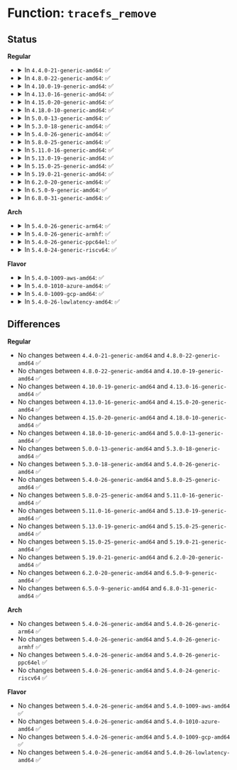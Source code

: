 # Function: <code>tracefs_remove</code>

## Status
<b>Regular</b>
<ul>
<li>
<details>
<summary>In <code>4.4.0-21-generic-amd64</code>: ✅</summary>

```c
void tracefs_remove(struct dentry * dentry)
```

```json
{
  "name": "tracefs_remove",
  "collision_type": "Unique Global",
  "inline_type": "No",
  "funcs": [
    {
      "addr": 18446744071582119408,
      "name": "tracefs_remove",
      "external": true,
      "loc": "fs/tracefs/inode.c:535",
      "file": "fs/tracefs/inode.c",
      "inline": "seen, unknown",
      "caller_inline": [],
      "caller_func": [
        "kernel/trace/trace_stat.c:register_stat_tracer",
        "kernel/trace/trace_stat.c:unregister_stat_tracer"
      ]
    }
  ],
  "symbols": [
    {
      "addr": 18446744071582119408,
      "name": "tracefs_remove",
      "section": ".text",
      "bind": "STB_GLOBAL",
      "size": 129
    }
  ]
}
```
</details>
</li>
<li>
<details>
<summary>In <code>4.8.0-22-generic-amd64</code>: ✅</summary>

```c
void tracefs_remove(struct dentry * dentry)
```

```json
{
  "name": "tracefs_remove",
  "collision_type": "Unique Global",
  "inline_type": "No",
  "funcs": [
    {
      "addr": 18446744071582337728,
      "name": "tracefs_remove",
      "external": true,
      "loc": "fs/tracefs/inode.c:535",
      "file": "fs/tracefs/inode.c",
      "inline": "seen, unknown",
      "caller_inline": [],
      "caller_func": [
        "kernel/trace/trace_stat.c:unregister_stat_tracer",
        "kernel/trace/trace_stat.c:register_stat_tracer"
      ]
    }
  ],
  "symbols": [
    {
      "addr": 18446744071582337728,
      "name": "tracefs_remove",
      "section": ".text",
      "bind": "STB_GLOBAL",
      "size": 119
    }
  ]
}
```
</details>
</li>
<li>
<details>
<summary>In <code>4.10.0-19-generic-amd64</code>: ✅</summary>

```c
void tracefs_remove(struct dentry * dentry)
```

```json
{
  "name": "tracefs_remove",
  "collision_type": "Unique Global",
  "inline_type": "No",
  "funcs": [
    {
      "addr": 18446744071582428544,
      "name": "tracefs_remove",
      "external": true,
      "loc": "fs/tracefs/inode.c:535",
      "file": "fs/tracefs/inode.c",
      "inline": "seen, unknown",
      "caller_inline": [],
      "caller_func": [
        "kernel/trace/trace_stat.c:unregister_stat_tracer",
        "kernel/trace/trace_stat.c:register_stat_tracer"
      ]
    }
  ],
  "symbols": [
    {
      "addr": 18446744071582428544,
      "name": "tracefs_remove",
      "section": ".text",
      "bind": "STB_GLOBAL",
      "size": 119
    }
  ]
}
```
</details>
</li>
<li>
<details>
<summary>In <code>4.13.0-16-generic-amd64</code>: ✅</summary>

```c
void tracefs_remove(struct dentry * dentry)
```

```json
{
  "name": "tracefs_remove",
  "collision_type": "Unique Global",
  "inline_type": "No",
  "funcs": [
    {
      "addr": 18446744071582512048,
      "name": "tracefs_remove",
      "external": true,
      "loc": "fs/tracefs/inode.c:533",
      "file": "fs/tracefs/inode.c",
      "inline": "seen, unknown",
      "caller_inline": [],
      "caller_func": [
        "kernel/trace/trace_stat.c:unregister_stat_tracer",
        "kernel/trace/trace_stat.c:register_stat_tracer"
      ]
    }
  ],
  "symbols": [
    {
      "addr": 18446744071582512048,
      "name": "tracefs_remove",
      "section": ".text",
      "bind": "STB_GLOBAL",
      "size": 158
    }
  ]
}
```
</details>
</li>
<li>
<details>
<summary>In <code>4.15.0-20-generic-amd64</code>: ✅</summary>

```c
void tracefs_remove(struct dentry * dentry)
```

```json
{
  "name": "tracefs_remove",
  "collision_type": "Unique Global",
  "inline_type": "No",
  "funcs": [
    {
      "addr": 18446744071582663680,
      "name": "tracefs_remove",
      "external": true,
      "loc": "fs/tracefs/inode.c:533",
      "file": "fs/tracefs/inode.c",
      "inline": "seen, unknown",
      "caller_inline": [],
      "caller_func": [
        "kernel/trace/trace_stat.c:unregister_stat_tracer",
        "kernel/trace/trace_stat.c:register_stat_tracer"
      ]
    }
  ],
  "symbols": [
    {
      "addr": 18446744071582663680,
      "name": "tracefs_remove",
      "section": ".text",
      "bind": "STB_GLOBAL",
      "size": 158
    }
  ]
}
```
</details>
</li>
<li>
<details>
<summary>In <code>4.18.0-10-generic-amd64</code>: ✅</summary>

```c
void tracefs_remove(struct dentry * dentry)
```

```json
{
  "name": "tracefs_remove",
  "collision_type": "Unique Global",
  "inline_type": "No",
  "funcs": [
    {
      "addr": 18446744071582857168,
      "name": "tracefs_remove",
      "external": true,
      "loc": "fs/tracefs/inode.c:533",
      "file": "fs/tracefs/inode.c",
      "inline": "seen, unknown",
      "caller_inline": [],
      "caller_func": [
        "kernel/trace/trace_stat.c:unregister_stat_tracer",
        "kernel/trace/trace_stat.c:register_stat_tracer"
      ]
    }
  ],
  "symbols": [
    {
      "addr": 18446744071582857168,
      "name": "tracefs_remove",
      "section": ".text",
      "bind": "STB_GLOBAL",
      "size": 117
    }
  ]
}
```
</details>
</li>
<li>
<details>
<summary>In <code>5.0.0-13-generic-amd64</code>: ✅</summary>

```c
void tracefs_remove(struct dentry * dentry)
```

```json
{
  "name": "tracefs_remove",
  "collision_type": "Unique Global",
  "inline_type": "No",
  "funcs": [
    {
      "addr": 18446744071582965344,
      "name": "tracefs_remove",
      "external": true,
      "loc": "fs/tracefs/inode.c:534",
      "file": "fs/tracefs/inode.c",
      "inline": "seen, unknown",
      "caller_inline": [],
      "caller_func": [
        "kernel/trace/trace_stat.c:unregister_stat_tracer",
        "kernel/trace/trace_stat.c:register_stat_tracer"
      ]
    }
  ],
  "symbols": [
    {
      "addr": 18446744071582965344,
      "name": "tracefs_remove",
      "section": ".text",
      "bind": "STB_GLOBAL",
      "size": 117
    }
  ]
}
```
</details>
</li>
<li>
<details>
<summary>In <code>5.3.0-18-generic-amd64</code>: ✅</summary>

```c
void tracefs_remove(struct dentry * dentry)
```

```json
{
  "name": "tracefs_remove",
  "collision_type": "Unique Global",
  "inline_type": "No",
  "funcs": [
    {
      "addr": 18446744071583146272,
      "name": "tracefs_remove",
      "external": true,
      "loc": "fs/tracefs/inode.c:533",
      "file": "fs/tracefs/inode.c",
      "inline": "seen, unknown",
      "caller_inline": [],
      "caller_func": [
        "kernel/trace/trace_stat.c:unregister_stat_tracer",
        "kernel/trace/trace_stat.c:register_stat_tracer"
      ]
    }
  ],
  "symbols": [
    {
      "addr": 18446744071583146272,
      "name": "tracefs_remove",
      "section": ".text",
      "bind": "STB_GLOBAL",
      "size": 115
    }
  ]
}
```
</details>
</li>
<li>
<details>
<summary>In <code>5.4.0-26-generic-amd64</code>: ✅</summary>

```c
void tracefs_remove(struct dentry * dentry)
```

```json
{
  "name": "tracefs_remove",
  "collision_type": "Unique Global",
  "inline_type": "No",
  "funcs": [
    {
      "addr": 18446744071583252368,
      "name": "tracefs_remove",
      "external": true,
      "loc": "fs/tracefs/inode.c:537",
      "file": "fs/tracefs/inode.c",
      "inline": "seen, unknown",
      "caller_inline": [],
      "caller_func": [
        "kernel/trace/trace_stat.c:unregister_stat_tracer",
        "kernel/trace/trace_stat.c:register_stat_tracer"
      ]
    }
  ],
  "symbols": [
    {
      "addr": 18446744071583252368,
      "name": "tracefs_remove",
      "section": ".text",
      "bind": "STB_GLOBAL",
      "size": 115
    }
  ]
}
```
</details>
</li>
<li>
<details>
<summary>In <code>5.8.0-25-generic-amd64</code>: ✅</summary>

```c
void tracefs_remove(struct dentry * dentry)
```

```json
{
  "name": "tracefs_remove",
  "collision_type": "Unique Global",
  "inline_type": "No",
  "funcs": [
    {
      "addr": 18446744071583579488,
      "name": "tracefs_remove",
      "external": true,
      "loc": "fs/tracefs/inode.c:518",
      "file": "fs/tracefs/inode.c",
      "inline": "seen, unknown",
      "caller_inline": [],
      "caller_func": [
        "kernel/trace/trace.c:trace_array_create",
        "kernel/trace/trace_stat.c:unregister_stat_tracer",
        "kernel/trace/trace_stat.c:register_stat_tracer",
        "kernel/trace/trace_events.c:event_trace_del_tracer",
        "kernel/trace/trace_events.c:remove_event_file_dir",
        "kernel/trace/trace_events.c:remove_event_file_dir"
      ]
    }
  ],
  "symbols": [
    {
      "addr": 18446744071583579488,
      "name": "tracefs_remove",
      "section": ".text",
      "bind": "STB_GLOBAL",
      "size": 95
    }
  ]
}
```
</details>
</li>
<li>
<details>
<summary>In <code>5.11.0-16-generic-amd64</code>: ✅</summary>

```c
void tracefs_remove(struct dentry * dentry)
```

```json
{
  "name": "tracefs_remove",
  "collision_type": "Unique Global",
  "inline_type": "No",
  "funcs": [
    {
      "addr": 18446744071583699888,
      "name": "tracefs_remove",
      "external": true,
      "loc": "fs/tracefs/inode.c:518",
      "file": "fs/tracefs/inode.c",
      "inline": "seen, unknown",
      "caller_inline": [],
      "caller_func": [
        "kernel/trace/trace.c:trace_array_create_dir",
        "kernel/trace/trace_stat.c:unregister_stat_tracer",
        "kernel/trace/trace_stat.c:register_stat_tracer",
        "kernel/trace/trace_events.c:event_trace_del_tracer",
        "kernel/trace/trace_events.c:remove_event_file_dir",
        "kernel/trace/trace_events.c:remove_event_file_dir"
      ]
    }
  ],
  "symbols": [
    {
      "addr": 18446744071583699888,
      "name": "tracefs_remove",
      "section": ".text",
      "bind": "STB_GLOBAL",
      "size": 95
    }
  ]
}
```
</details>
</li>
<li>
<details>
<summary>In <code>5.13.0-19-generic-amd64</code>: ✅</summary>

```c
void tracefs_remove(struct dentry * dentry)
```

```json
{
  "name": "tracefs_remove",
  "collision_type": "Unique Global",
  "inline_type": "No",
  "funcs": [
    {
      "addr": 18446744071583724768,
      "name": "tracefs_remove",
      "external": true,
      "loc": "fs/tracefs/inode.c:520",
      "file": "fs/tracefs/inode.c",
      "inline": "seen, unknown",
      "caller_inline": [],
      "caller_func": [
        "kernel/trace/trace_stat.c:unregister_stat_tracer",
        "kernel/trace/trace_stat.c:register_stat_tracer",
        "kernel/trace/trace_hwlat.c:init_hwlat_tracer",
        "kernel/trace/trace_events.c:event_trace_del_tracer",
        "kernel/trace/trace_events.c:remove_event_file_dir",
        "kernel/trace/trace_events.c:remove_event_file_dir"
      ]
    }
  ],
  "symbols": [
    {
      "addr": 18446744071583724768,
      "name": "tracefs_remove",
      "section": ".text",
      "bind": "STB_GLOBAL",
      "size": 95
    }
  ]
}
```
</details>
</li>
<li>
<details>
<summary>In <code>5.15.0-25-generic-amd64</code>: ✅</summary>

```c
void tracefs_remove(struct dentry * dentry)
```

```json
{
  "name": "tracefs_remove",
  "collision_type": "Unique Global",
  "inline_type": "No",
  "funcs": [
    {
      "addr": 18446744071584085968,
      "name": "tracefs_remove",
      "external": true,
      "loc": "fs/tracefs/inode.c:598",
      "file": "fs/tracefs/inode.c",
      "inline": "seen, unknown",
      "caller_inline": [],
      "caller_func": [
        "kernel/trace/trace_stat.c:unregister_stat_tracer",
        "kernel/trace/trace_stat.c:register_stat_tracer",
        "kernel/trace/trace_hwlat.c:init_hwlat_tracer",
        "kernel/trace/trace_events.c:event_trace_del_tracer",
        "kernel/trace/trace_events.c:remove_event_file_dir",
        "kernel/trace/trace_events.c:remove_event_file_dir"
      ]
    }
  ],
  "symbols": [
    {
      "addr": 18446744071584085968,
      "name": "tracefs_remove",
      "section": ".text",
      "bind": "STB_GLOBAL",
      "size": 95
    }
  ]
}
```
</details>
</li>
<li>
<details>
<summary>In <code>5.19.0-21-generic-amd64</code>: ✅</summary>

```c
void tracefs_remove(struct dentry * dentry)
```

```json
{
  "name": "tracefs_remove",
  "collision_type": "Unique Global",
  "inline_type": "No",
  "funcs": [
    {
      "addr": 18446744071584680016,
      "name": "tracefs_remove",
      "external": true,
      "loc": "fs/tracefs/inode.c:598",
      "file": "fs/tracefs/inode.c",
      "inline": "seen, unknown",
      "caller_inline": [],
      "caller_func": [
        "kernel/trace/trace_stat.c:unregister_stat_tracer",
        "kernel/trace/trace_stat.c:register_stat_tracer",
        "kernel/trace/trace_hwlat.c:init_hwlat_tracer",
        "kernel/trace/trace_events.c:event_trace_del_tracer",
        "kernel/trace/trace_events.c:remove_event_file_dir",
        "kernel/trace/trace_events.c:remove_event_file_dir"
      ]
    }
  ],
  "symbols": [
    {
      "addr": 18446744071584680016,
      "name": "tracefs_remove",
      "section": ".text",
      "bind": "STB_GLOBAL",
      "size": 118
    }
  ]
}
```
</details>
</li>
<li>
<details>
<summary>In <code>6.2.0-20-generic-amd64</code>: ✅</summary>

```c
void tracefs_remove(struct dentry * dentry)
```

```json
{
  "name": "tracefs_remove",
  "collision_type": "Unique Global",
  "inline_type": "No",
  "funcs": [
    {
      "addr": 18446744071585365248,
      "name": "tracefs_remove",
      "external": true,
      "loc": "fs/tracefs/inode.c:613",
      "file": "fs/tracefs/inode.c",
      "inline": "seen, unknown",
      "caller_inline": [],
      "caller_func": [
        "kernel/trace/trace_stat.c:unregister_stat_tracer",
        "kernel/trace/trace_stat.c:register_stat_tracer",
        "kernel/trace/trace_hwlat.c:init_hwlat_tracer",
        "kernel/trace/trace_events.c:event_trace_del_tracer",
        "kernel/trace/trace_events.c:remove_event_file_dir",
        "kernel/trace/trace_events.c:remove_event_file_dir",
        "kernel/trace/rv/rv.c:rv_init_interface",
        "kernel/trace/rv/rv.c:rv_unregister_monitor",
        "kernel/trace/rv/rv.c:rv_register_monitor",
        "kernel/trace/rv/rv_reactors.c:init_rv_reactors",
        "kernel/trace/rv/rv_reactors.c:init_rv_reactors"
      ]
    }
  ],
  "symbols": [
    {
      "addr": 18446744071585365248,
      "name": "tracefs_remove",
      "section": ".text",
      "bind": "STB_GLOBAL",
      "size": 118
    }
  ]
}
```
</details>
</li>
<li>
<details>
<summary>In <code>6.5.0-9-generic-amd64</code>: ✅</summary>

```c
void tracefs_remove(struct dentry * dentry)
```

```json
{
  "name": "tracefs_remove",
  "collision_type": "Unique Global",
  "inline_type": "No",
  "funcs": [
    {
      "addr": 18446744071585595648,
      "name": "tracefs_remove",
      "external": true,
      "loc": "fs/tracefs/inode.c:613",
      "file": "fs/tracefs/inode.c",
      "inline": "seen, unknown",
      "caller_inline": [],
      "caller_func": [
        "kernel/trace/trace_stat.c:unregister_stat_tracer",
        "kernel/trace/trace_stat.c:register_stat_tracer",
        "kernel/trace/trace_hwlat.c:init_hwlat_tracer",
        "kernel/trace/trace_events.c:event_trace_del_tracer",
        "kernel/trace/trace_events.c:remove_event_file_dir",
        "kernel/trace/trace_events.c:remove_event_file_dir",
        "kernel/trace/trace_events_user.c:trace_events_user_init",
        "kernel/trace/rv/rv.c:rv_init_interface",
        "kernel/trace/rv/rv.c:rv_unregister_monitor",
        "kernel/trace/rv/rv.c:rv_register_monitor",
        "kernel/trace/rv/rv_reactors.c:init_rv_reactors",
        "kernel/trace/rv/rv_reactors.c:init_rv_reactors"
      ]
    }
  ],
  "symbols": [
    {
      "addr": 18446744071585595648,
      "name": "tracefs_remove",
      "section": ".text",
      "bind": "STB_GLOBAL",
      "size": 118
    }
  ]
}
```
</details>
</li>
<li>
<details>
<summary>In <code>6.8.0-31-generic-amd64</code>: ✅</summary>

```c
void tracefs_remove(struct dentry * dentry)
```

```json
{
  "name": "tracefs_remove",
  "collision_type": "Unique Global",
  "inline_type": "No",
  "funcs": [
    {
      "addr": 18446744071585836656,
      "name": "tracefs_remove",
      "external": true,
      "loc": "fs/tracefs/inode.c:698",
      "file": "fs/tracefs/inode.c",
      "inline": "seen, unknown",
      "caller_inline": [],
      "caller_func": [
        "kernel/trace/trace_stat.c:unregister_stat_tracer",
        "kernel/trace/trace_stat.c:register_stat_tracer",
        "kernel/trace/trace_hwlat.c:init_hwlat_tracer",
        "kernel/trace/trace_events_user.c:trace_events_user_init",
        "kernel/trace/rv/rv.c:rv_init_interface",
        "kernel/trace/rv/rv.c:rv_unregister_monitor",
        "kernel/trace/rv/rv.c:rv_register_monitor",
        "kernel/trace/rv/rv_reactors.c:init_rv_reactors",
        "kernel/trace/rv/rv_reactors.c:init_rv_reactors"
      ]
    }
  ],
  "symbols": [
    {
      "addr": 18446744071585836656,
      "name": "tracefs_remove",
      "section": ".text",
      "bind": "STB_GLOBAL",
      "size": 118
    }
  ]
}
```
</details>
</li>
</ul>
<b>Arch</b>
<ul>
<li>
<details>
<summary>In <code>5.4.0-26-generic-arm64</code>: ✅</summary>

```c
void tracefs_remove(struct dentry * dentry)
```

```json
{
  "name": "tracefs_remove",
  "collision_type": "Unique Global",
  "inline_type": "No",
  "funcs": [
    {
      "addr": 18446603336494979680,
      "name": "tracefs_remove",
      "external": true,
      "loc": "fs/tracefs/inode.c:537",
      "file": "fs/tracefs/inode.c",
      "inline": "seen, unknown",
      "caller_inline": [],
      "caller_func": [
        "kernel/trace/trace_stat.c:unregister_stat_tracer",
        "kernel/trace/trace_stat.c:register_stat_tracer"
      ]
    }
  ],
  "symbols": [
    {
      "addr": 18446603336494979680,
      "name": "tracefs_remove",
      "section": ".text",
      "bind": "STB_GLOBAL",
      "size": 144
    }
  ]
}
```
</details>
</li>
<li>
<details>
<summary>In <code>5.4.0-26-generic-armhf</code>: ✅</summary>

```c
void tracefs_remove(struct dentry * dentry)
```

```json
{
  "name": "tracefs_remove",
  "collision_type": "Unique Global",
  "inline_type": "No",
  "funcs": [
    {
      "addr": 3228385620,
      "name": "tracefs_remove",
      "external": true,
      "loc": "fs/tracefs/inode.c:537",
      "file": "fs/tracefs/inode.c",
      "inline": "seen, unknown",
      "caller_inline": [],
      "caller_func": [
        "kernel/trace/trace_stat.c:unregister_stat_tracer",
        "kernel/trace/trace_stat.c:register_stat_tracer"
      ]
    }
  ],
  "symbols": [
    {
      "addr": 3228385620,
      "name": "tracefs_remove",
      "section": ".text",
      "bind": "STB_GLOBAL",
      "size": 108
    }
  ]
}
```
</details>
</li>
<li>
<details>
<summary>In <code>5.4.0-26-generic-ppc64el</code>: ✅</summary>

```c
void tracefs_remove(struct dentry * dentry)
```

```json
{
  "name": "tracefs_remove",
  "collision_type": "Unique Global",
  "inline_type": "No",
  "funcs": [
    {
      "addr": 13835058055288861056,
      "name": "tracefs_remove",
      "external": true,
      "loc": "fs/tracefs/inode.c:537",
      "file": "fs/tracefs/inode.c",
      "inline": "seen, unknown",
      "caller_inline": [],
      "caller_func": [
        "kernel/trace/trace_stat.c:unregister_stat_tracer",
        "kernel/trace/trace_stat.c:register_stat_tracer"
      ]
    }
  ],
  "symbols": [
    {
      "addr": 13835058055288861056,
      "name": "tracefs_remove",
      "section": ".text",
      "bind": "STB_GLOBAL",
      "size": 192
    }
  ]
}
```
</details>
</li>
<li>
<details>
<summary>In <code>5.4.0-24-generic-riscv64</code>: ✅</summary>

```c
void tracefs_remove(struct dentry * dentry)
```

```json
{
  "name": "tracefs_remove",
  "collision_type": "Unique Global",
  "inline_type": "No",
  "funcs": [
    {
      "addr": 18446743936274279708,
      "name": "tracefs_remove",
      "external": true,
      "loc": "fs/tracefs/inode.c:537",
      "file": "fs/tracefs/inode.c",
      "inline": "seen, unknown",
      "caller_inline": [],
      "caller_func": [
        "kernel/trace/trace_stat.c:unregister_stat_tracer",
        "kernel/trace/trace_stat.c:register_stat_tracer"
      ]
    }
  ],
  "symbols": [
    {
      "addr": 18446743936274279708,
      "name": "tracefs_remove",
      "section": ".text",
      "bind": "STB_GLOBAL",
      "size": 132
    }
  ]
}
```
</details>
</li>
</ul>
<b>Flavor</b>
<ul>
<li>
<details>
<summary>In <code>5.4.0-1009-aws-amd64</code>: ✅</summary>

```c
void tracefs_remove(struct dentry * dentry)
```

```json
{
  "name": "tracefs_remove",
  "collision_type": "Unique Global",
  "inline_type": "No",
  "funcs": [
    {
      "addr": 18446744071583221104,
      "name": "tracefs_remove",
      "external": true,
      "loc": "fs/tracefs/inode.c:537",
      "file": "fs/tracefs/inode.c",
      "inline": "seen, unknown",
      "caller_inline": [],
      "caller_func": [
        "kernel/trace/trace_stat.c:unregister_stat_tracer",
        "kernel/trace/trace_stat.c:register_stat_tracer"
      ]
    }
  ],
  "symbols": [
    {
      "addr": 18446744071583221104,
      "name": "tracefs_remove",
      "section": ".text",
      "bind": "STB_GLOBAL",
      "size": 115
    }
  ]
}
```
</details>
</li>
<li>
<details>
<summary>In <code>5.4.0-1010-azure-amd64</code>: ✅</summary>

```c
void tracefs_remove(struct dentry * dentry)
```

```json
{
  "name": "tracefs_remove",
  "collision_type": "Unique Global",
  "inline_type": "No",
  "funcs": [
    {
      "addr": 18446744071583158256,
      "name": "tracefs_remove",
      "external": true,
      "loc": "fs/tracefs/inode.c:537",
      "file": "fs/tracefs/inode.c",
      "inline": "seen, unknown",
      "caller_inline": [],
      "caller_func": [
        "kernel/trace/trace_stat.c:unregister_stat_tracer",
        "kernel/trace/trace_stat.c:register_stat_tracer"
      ]
    }
  ],
  "symbols": [
    {
      "addr": 18446744071583158256,
      "name": "tracefs_remove",
      "section": ".text",
      "bind": "STB_GLOBAL",
      "size": 115
    }
  ]
}
```
</details>
</li>
<li>
<details>
<summary>In <code>5.4.0-1009-gcp-amd64</code>: ✅</summary>

```c
void tracefs_remove(struct dentry * dentry)
```

```json
{
  "name": "tracefs_remove",
  "collision_type": "Unique Global",
  "inline_type": "No",
  "funcs": [
    {
      "addr": 18446744071583205136,
      "name": "tracefs_remove",
      "external": true,
      "loc": "fs/tracefs/inode.c:537",
      "file": "fs/tracefs/inode.c",
      "inline": "seen, unknown",
      "caller_inline": [],
      "caller_func": [
        "kernel/trace/trace_stat.c:unregister_stat_tracer",
        "kernel/trace/trace_stat.c:register_stat_tracer"
      ]
    }
  ],
  "symbols": [
    {
      "addr": 18446744071583205136,
      "name": "tracefs_remove",
      "section": ".text",
      "bind": "STB_GLOBAL",
      "size": 115
    }
  ]
}
```
</details>
</li>
<li>
<details>
<summary>In <code>5.4.0-26-lowlatency-amd64</code>: ✅</summary>

```c
void tracefs_remove(struct dentry * dentry)
```

```json
{
  "name": "tracefs_remove",
  "collision_type": "Unique Global",
  "inline_type": "No",
  "funcs": [
    {
      "addr": 18446744071583299024,
      "name": "tracefs_remove",
      "external": true,
      "loc": "fs/tracefs/inode.c:537",
      "file": "fs/tracefs/inode.c",
      "inline": "seen, unknown",
      "caller_inline": [],
      "caller_func": [
        "kernel/trace/trace_stat.c:unregister_stat_tracer",
        "kernel/trace/trace_stat.c:register_stat_tracer"
      ]
    }
  ],
  "symbols": [
    {
      "addr": 18446744071583299024,
      "name": "tracefs_remove",
      "section": ".text",
      "bind": "STB_GLOBAL",
      "size": 115
    }
  ]
}
```
</details>
</li>
</ul>

## Differences
<b>Regular</b>
<ul>
<li>
No changes between <code>4.4.0-21-generic-amd64</code> and <code>4.8.0-22-generic-amd64</code> ✅
</li>
<li>
No changes between <code>4.8.0-22-generic-amd64</code> and <code>4.10.0-19-generic-amd64</code> ✅
</li>
<li>
No changes between <code>4.10.0-19-generic-amd64</code> and <code>4.13.0-16-generic-amd64</code> ✅
</li>
<li>
No changes between <code>4.13.0-16-generic-amd64</code> and <code>4.15.0-20-generic-amd64</code> ✅
</li>
<li>
No changes between <code>4.15.0-20-generic-amd64</code> and <code>4.18.0-10-generic-amd64</code> ✅
</li>
<li>
No changes between <code>4.18.0-10-generic-amd64</code> and <code>5.0.0-13-generic-amd64</code> ✅
</li>
<li>
No changes between <code>5.0.0-13-generic-amd64</code> and <code>5.3.0-18-generic-amd64</code> ✅
</li>
<li>
No changes between <code>5.3.0-18-generic-amd64</code> and <code>5.4.0-26-generic-amd64</code> ✅
</li>
<li>
No changes between <code>5.4.0-26-generic-amd64</code> and <code>5.8.0-25-generic-amd64</code> ✅
</li>
<li>
No changes between <code>5.8.0-25-generic-amd64</code> and <code>5.11.0-16-generic-amd64</code> ✅
</li>
<li>
No changes between <code>5.11.0-16-generic-amd64</code> and <code>5.13.0-19-generic-amd64</code> ✅
</li>
<li>
No changes between <code>5.13.0-19-generic-amd64</code> and <code>5.15.0-25-generic-amd64</code> ✅
</li>
<li>
No changes between <code>5.15.0-25-generic-amd64</code> and <code>5.19.0-21-generic-amd64</code> ✅
</li>
<li>
No changes between <code>5.19.0-21-generic-amd64</code> and <code>6.2.0-20-generic-amd64</code> ✅
</li>
<li>
No changes between <code>6.2.0-20-generic-amd64</code> and <code>6.5.0-9-generic-amd64</code> ✅
</li>
<li>
No changes between <code>6.5.0-9-generic-amd64</code> and <code>6.8.0-31-generic-amd64</code> ✅
</li>
</ul>
<b>Arch</b>
<ul>
<li>
No changes between <code>5.4.0-26-generic-amd64</code> and <code>5.4.0-26-generic-arm64</code> ✅
</li>
<li>
No changes between <code>5.4.0-26-generic-amd64</code> and <code>5.4.0-26-generic-armhf</code> ✅
</li>
<li>
No changes between <code>5.4.0-26-generic-amd64</code> and <code>5.4.0-26-generic-ppc64el</code> ✅
</li>
<li>
No changes between <code>5.4.0-26-generic-amd64</code> and <code>5.4.0-24-generic-riscv64</code> ✅
</li>
</ul>
<b>Flavor</b>
<ul>
<li>
No changes between <code>5.4.0-26-generic-amd64</code> and <code>5.4.0-1009-aws-amd64</code> ✅
</li>
<li>
No changes between <code>5.4.0-26-generic-amd64</code> and <code>5.4.0-1010-azure-amd64</code> ✅
</li>
<li>
No changes between <code>5.4.0-26-generic-amd64</code> and <code>5.4.0-1009-gcp-amd64</code> ✅
</li>
<li>
No changes between <code>5.4.0-26-generic-amd64</code> and <code>5.4.0-26-lowlatency-amd64</code> ✅
</li>
</ul>
